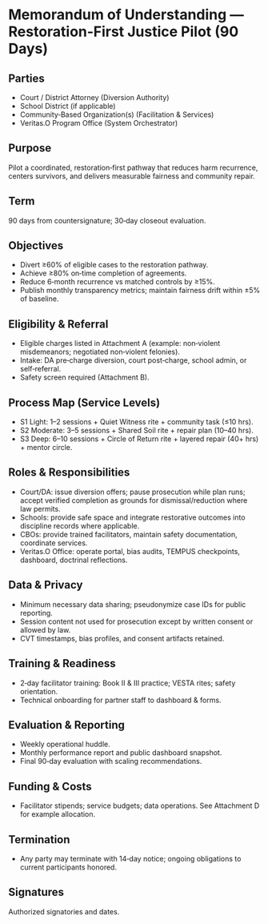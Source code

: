 # Memorandum of Understanding — Restoration‑First Justice Pilot (90 Days)

## Parties
- Court / District Attorney (Diversion Authority)
- School District (if applicable)
- Community‑Based Organization(s) (Facilitation & Services)
- Veritas.O Program Office (System Orchestrator)

## Purpose
Pilot a coordinated, restoration‑first pathway that reduces harm recurrence, centers survivors, and delivers measurable fairness and community repair.

## Term
90 days from countersignature; 30‑day closeout evaluation.

## Objectives
- Divert ≥60% of eligible cases to the restoration pathway.
- Achieve ≥80% on‑time completion of agreements.
- Reduce 6‑month recurrence vs matched controls by ≥15%.
- Publish monthly transparency metrics; maintain fairness drift within ±5% of baseline.

## Eligibility & Referral
- Eligible charges listed in Attachment A (example: non‑violent misdemeanors; negotiated non‑violent felonies).
- Intake: DA pre‑charge diversion, court post‑charge, school admin, or self‑referral.
- Safety screen required (Attachment B).

## Process Map (Service Levels)
- S1 Light: 1–2 sessions + Quiet Witness rite + community task (≤10 hrs).
- S2 Moderate: 3–5 sessions + Shared Soil rite + repair plan (10–40 hrs).
- S3 Deep: 6–10 sessions + Circle of Return rite + layered repair (40+ hrs) + mentor circle.

## Roles & Responsibilities
- Court/DA: issue diversion offers; pause prosecution while plan runs; accept verified completion as grounds for dismissal/reduction where law permits.
- Schools: provide safe space and integrate restorative outcomes into discipline records where applicable.
- CBOs: provide trained facilitators, maintain safety documentation, coordinate services.
- Veritas.O Office: operate portal, bias audits, TEMPUS checkpoints, dashboard, doctrinal reflections.

## Data & Privacy
- Minimum necessary data sharing; pseudonymize case IDs for public reporting.
- Session content not used for prosecution except by written consent or allowed by law.
- CVT timestamps, bias profiles, and consent artifacts retained.

## Training & Readiness
- 2‑day facilitator training: Book II & III practice; VESTA rites; safety orientation.
- Technical onboarding for partner staff to dashboard & forms.

## Evaluation & Reporting
- Weekly operational huddle.
- Monthly performance report and public dashboard snapshot.
- Final 90‑day evaluation with scaling recommendations.

## Funding & Costs
- Facilitator stipends; service budgets; data operations. See Attachment D for example allocation.

## Termination
- Any party may terminate with 14‑day notice; ongoing obligations to current participants honored.

## Signatures
Authorized signatories and dates.
